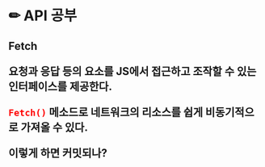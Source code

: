 <h1>✏ API 공부



<h2>Fetch

<b>요청과 응답 등의 요소를 JS에서 접근하고 조작할 수 있는 인터페이스를 제공한다.</b>

<b><code style=color:red>Fetch()</code> 메소드로 네트워크의 리소스를 쉽게 비동기적으로 가져올 수 있다.</b>

 





이렇게 하면 커밋되나?